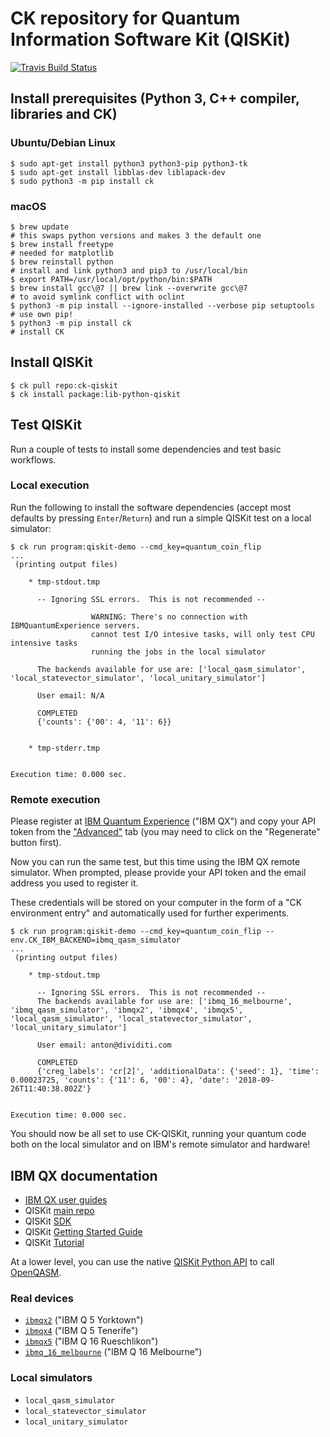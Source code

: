 # CK repository for Quantum Information Software Kit (QISKit)

[![Travis Build Status](https://travis-ci.org/ctuning/ck-qiskit.svg?branch=master)](https://travis-ci.org/ctuning/ck-qiskit)


## Install prerequisites (Python 3, C++ compiler, libraries and CK)

### Ubuntu/Debian Linux
```
$ sudo apt-get install python3 python3-pip python3-tk
$ sudo apt-get install libblas-dev liblapack-dev
$ sudo python3 -m pip install ck
```

### macOS
```
$ brew update                                                           # this swaps python versions and makes 3 the default one
$ brew install freetype                                                 # needed for matplotlib
$ brew reinstall python                                                 # install and link python3 and pip3 to /usr/local/bin
$ export PATH=/usr/local/opt/python/bin:$PATH
$ brew install gcc\@7 || brew link --overwrite gcc\@7                   # to avoid symlink conflict with oclint
$ python3 -m pip install --ignore-installed --verbose pip setuptools    # use own pip!
$ python3 -m pip install ck                                             # install CK
```

## Install QISKit
```
$ ck pull repo:ck-qiskit
$ ck install package:lib-python-qiskit
```

## Test QISKit

Run a couple of tests to install some dependencies and test basic workflows.

### Local execution

Run the following to install the software dependencies (accept most defaults by pressing `Enter`/`Return`) and run a simple QISKit test on a local simulator:
```
$ ck run program:qiskit-demo --cmd_key=quantum_coin_flip
...
 (printing output files)

    * tmp-stdout.tmp

      -- Ignoring SSL errors.  This is not recommended --

                  WARNING: There's no connection with IBMQuantumExperience servers.
                  cannot test I/O intesive tasks, will only test CPU intensive tasks
                  running the jobs in the local simulator

      The backends available for use are: ['local_qasm_simulator', 'local_statevector_simulator', 'local_unitary_simulator']

      User email: N/A

      COMPLETED
      {'counts': {'00': 4, '11': 6}}


    * tmp-stderr.tmp


Execution time: 0.000 sec.
```

### Remote execution

Please register at [IBM Quantum Experience](https://quantumexperience.ng.bluemix.net/qx/signup) ("IBM QX") and copy your API token from the ["Advanced"](https://quantumexperience.ng.bluemix.net/qx/account/advanced) tab (you may need to click on the "Regenerate" button first).

Now you can run the same test, but this time using the IBM QX remote simulator. When prompted, please provide your API token and the email address you used to register it.

These credentials will be stored on your computer in the form of a "CK environment entry" and automatically used for further experiments.

```
$ ck run program:qiskit-demo --cmd_key=quantum_coin_flip --env.CK_IBM_BACKEND=ibmq_qasm_simulator
...
 (printing output files)

    * tmp-stdout.tmp

      -- Ignoring SSL errors.  This is not recommended --
      The backends available for use are: ['ibmq_16_melbourne', 'ibmq_qasm_simulator', 'ibmqx2', 'ibmqx4', 'ibmqx5', 'local_qasm_simulator', 'local_statevector_simulator', 'local_unitary_simulator']

      User email: anton@dividiti.com

      COMPLETED
      {'creg_labels': 'cr[2]', 'additionalData': {'seed': 1}, 'time': 0.00023725, 'counts': {'11': 6, '00': 4}, 'date': '2018-09-26T11:40:38.802Z'}


Execution time: 0.000 sec.
```

You should now be all set to use CK-QISKit, running your quantum code both on the local simulator and on IBM's remote simulator and hardware!


## IBM QX documentation

- [IBM QX user guides](https://github.com/QISKit/ibmqx-user-guides)
- QISKit [main repo](https://github.com/QISKit)
- QISKit [SDK](https://github.com/QISKit/qiskit-sdk-py/blob/master/README.md)
- QISKit [Getting Started Guide](https://www.qiskit.org/documentation/quickstart.html)
- QISKit [Tutorial](https://github.com/QISKit/qiskit-tutorial)

At a lower level, you can use the native [QISKit Python API](https://github.com/QISKit/qiskit-api-py) to call [OpenQASM](https://github.com/QISKit/openqasm/blob/master/README.md).

### Real devices

- [`ibmqx2`](https://github.com/Qiskit/qiskit-backend-information/blob/master/backends/yorktown/V1/README.md) ("IBM Q 5 Yorktown")
- [`ibmqx4`](https://github.com/Qiskit/qiskit-backend-information/blob/master/backends/tenerife/V1/README.md) ("IBM Q 5 Tenerife")
- [`ibmqx5`](https://github.com/Qiskit/qiskit-backend-information/blob/master/backends/rueschlikon/V1/README.md) ("IBM Q 16 Rueschlikon")
- [`ibmq_16_melbourne`](https://github.com/Qiskit/qiskit-backend-information/blob/master/backends/melbourne/V1/README.md) ("IBM Q 16 Melbourne")

### Local simulators

- `local_qasm_simulator`
- `local_statevector_simulator`
- `local_unitary_simulator`
